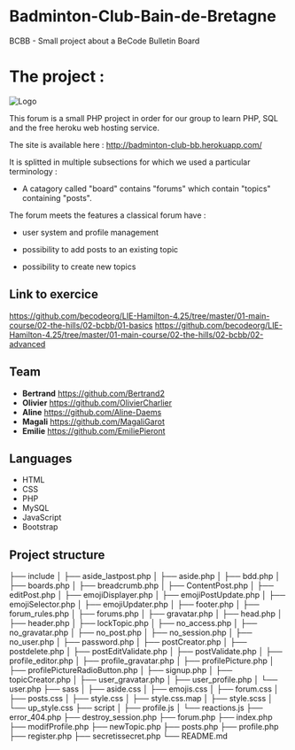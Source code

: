 # Badminton-Club-Bain-de-Bretagne
BCBB - Small project about a BeCode Bulletin Board

# The project :
![Logo](pictures/favicon/favicon.ico)

This forum is a small PHP project in order for our group to learn PHP, SQL and the free heroku web hosting service.

The site is available here : http://badminton-club-bb.herokuapp.com/

It is splitted in multiple subsections for which we used a particular terminology :

* A catagory called "board" contains "forums" which contain "topics" containing "posts".

The forum meets the features a classical forum have :

* user system and profile management

* possibility to add posts to an existing topic

* possibility to create new topics

## Link to exercice
https://github.com/becodeorg/LIE-Hamilton-4.25/tree/master/01-main-course/02-the-hills/02-bcbb/01-basics
https://github.com/becodeorg/LIE-Hamilton-4.25/tree/master/01-main-course/02-the-hills/02-bcbb/02-advanced


## Team

* **Bertrand** https://github.com/Bertrand2
* **Olivier**  https://github.com/OlivierCharlier
* **Aline**    https://github.com/Aline-Daems
* **Magali**   https://github.com/MagaliGarot
* **Emilie**   https://github.com/EmiliePieront

## Languages 
* HTML
* CSS
* PHP
* MySQL
* JavaScript
* Bootstrap

## Project structure
├── include
│   ├── aside_lastpost.php
│   ├── aside.php
│   ├── bdd.php
│   ├── boards.php
│   ├── breadcrumb.php
│   ├── ContentPost.php
│   ├── editPost.php
│   ├── emojiDisplayer.php
│   ├── emojiPostUpdate.php
│   ├── emojiSelector.php
│   ├── emojiUpdater.php
│   ├── footer.php
│   ├── forum_rules.php
│   ├── forums.php
│   ├── gravatar.php
│   ├── head.php
│   ├── header.php
│   ├── lockTopic.php
│   ├── no_access.php
│   ├── no_gravatar.php
│   ├── no_post.php
│   ├── no_session.php
│   ├── no_user.php
│   ├── password.php
│   ├── postCreator.php
│   ├── postdelete.php
│   ├── postEditValidate.php
│   ├── postValidate.php
│   ├── profile_editor.php
│   ├── profile_gravatar.php
│   ├── profilePicture.php
│   ├── profilePictureRadioButton.php
│   ├── signup.php
│   ├── topicCreator.php
│   ├── user_gravatar.php
│   ├── user_profile.php
│   └── user.php
├── sass
│   ├── aside.css
│   ├── emojis.css
│   ├── forum.css
│   ├── posts.css
│   ├── style.css
│   ├── style.css.map
│   ├── style.scss
│   └── up_style.css
├── script
│   ├── profile.js
│   └── reactions.js
├── error_404.php
├── destroy_session.php
├── forum.php
├── index.php
├── modifProfile.php
├── newTopic.php
├── posts.php
├── profile.php
├── register.php
├── secretissecret.php
└── README.md



